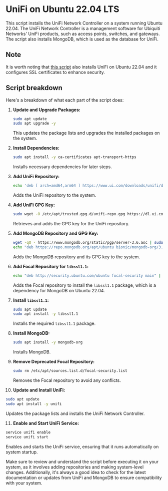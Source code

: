 # UniFi on Ubuntu 22.04 LTS
This script installs the UniFi Network Controller on a system running Ubuntu 22.04. The UniFi Network Controller is a management software for Ubiquiti Networks' UniFi products, such as access points, switches, and gateways. The script also installs MongoDB, which is used as the database for UniFi.

## Note
It is worth noting that [this script](https://community.ui.com/questions/UniFi-Installation-Scripts-or-UniFi-Easy-Update-Script-or-UniFi-Lets-Encrypt-or-UniFi-Easy-Encrypt-/ccbc7530-dd61-40a7-82ec-22b17f027776) also installs UniFi on Ubuntu 22.04 and it configures SSL certificates to enhance security.

## Script breakdown
Here's a breakdown of what each part of the script does:

1. **Update and Upgrade Packages:**
   ```bash
   sudo apt update
   sudo apt upgrade -y
   ```

   This updates the package lists and upgrades the installed packages on the system.

2. **Install Dependencies:**
   ```bash
   sudo apt install -y ca-certificates apt-transport-https
   ```

   Installs necessary dependencies for later steps.

3. **Add UniFi Repository:**
   ```bash
   echo 'deb [ arch=amd64,arm64 ] https://www.ui.com/downloads/unifi/debian stable ubiquiti' | sudo tee /etc/apt/sources.list.d/100-ubnt-unifi.list
   ```

   Adds the UniFi repository to the system.

4. **Add UniFi GPG Key:**
   ```bash
   sudo wget -O /etc/apt/trusted.gpg.d/unifi-repo.gpg https://dl.ui.com/unifi/unifi-repo.gpg
   ```

   Retrieves and adds the GPG key for the UniFi repository.

5. **Add MongoDB Repository and GPG Key:**
   ```bash
   wget -qO - https://www.mongodb.org/static/pgp/server-3.6.asc | sudo apt-key add -
   echo "deb https://repo.mongodb.org/apt/ubuntu bionic/mongodb-org/3.6 multiverse" | sudo tee /etc/apt/sources.list.d/mongodb-org-3.6.list
   ```

   Adds the MongoDB repository and its GPG key to the system.

6. **Add Focal Repository for `libssl1.1`:**
   ```bash
   echo "deb http://security.ubuntu.com/ubuntu focal-security main" | sudo tee /etc/apt/sources.list.d/focal-security.list
   ```

   Adds the Focal repository to install the `libssl1.1` package, which is a dependency for MongoDB on Ubuntu 22.04.

7. **Install `libssl1.1`:**
   ```bash
   sudo apt update
   sudo apt install -y libssl1.1
   ```

   Installs the required `libssl1.1` package.

8. **Install MongoDB:**
   ```bash
   sudo apt install -y mongodb-org
   ```

   Installs MongoDB.

9. **Remove Deprecated Focal Repository:**
   ```bash
   sudo rm /etc/apt/sources.list.d/focal-security.list
   ```

   Removes the Focal repository to avoid any conflicts.

10. **Update and Install UniFi:**
   ```bash
   sudo apt update
   sudo apt install -y unifi
   ```

   Updates the package lists and installs the UniFi Network Controller.

11. **Enable and Start UniFi Service:**
   ```bash
   service unifi enable
   service unifi start
   ```

   Enables and starts the UniFi service, ensuring that it runs automatically on system startup.

Make sure to review and understand the script before executing it on your system, as it involves adding repositories and making system-level changes. Additionally, it's always a good idea to check for the latest documentation or updates from UniFi and MongoDB to ensure compatibility with your system.
